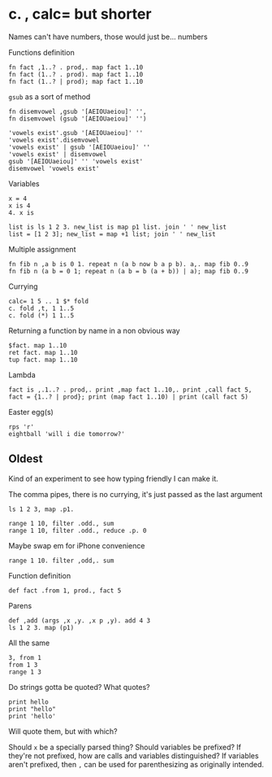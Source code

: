 # c. , calc= but shorter

Names can't have numbers, those would just be... numbers

Functions definition

```
fn fact ,1..? . prod,. map fact 1..10
fn fact (1..? . prod). map fact 1..10
fn fact (1..? | prod); map fact 1..10
```

`gsub` as a sort of method

```
fn disemvowel ,gsub '[AEIOUaeiou]' '',
fn disemvowel (gsub '[AEIOUaeiou]' '')

'vowels exist'.gsub '[AEIOUaeiou]' ''
'vowels exist'.disemvowel
'vowels exist' | gsub '[AEIOUaeiou]' ''
'vowels exist' | disemvowel
gsub '[AEIOUaeiou]' '' 'vowels exist'
disemvowel 'vowels exist'
```

Variables

```
x = 4
x is 4
4. x is

list is ls 1 2 3. new_list is map p1 list. join ' ' new_list
list = [1 2 3]; new_list = map +1 list; join ' ' new_list
```

Multiple assignment

```
fn fib n ,a b is 0 1. repeat n (a b now b a p b). a,. map fib 0..9
fn fib n (a b = 0 1; repeat n (a b = b (a + b)) | a); map fib 0..9
```

Currying

```
calc= 1 5 .. 1 $* fold
c. fold ,t, 1 1..5
c. fold (*) 1 1..5
```

Returning a function by name in a non obvious way

```
$fact. map 1..10
ret fact. map 1..10
tup fact. map 1..10
```

Lambda

```
fact is ,.1..? . prod,. print ,map fact 1..10,. print ,call fact 5,
fact = {1..? | prod}; print (map fact 1..10) | print (call fact 5)
```

Easter egg(s)

```
rps 'r'
eightball 'will i die tomorrow?'
```

## Oldest

Kind of an experiment to see how typing friendly I can make it.

The comma pipes, there is no currying, it's just passed as the last argument
```
ls 1 2 3, map .p1.

range 1 10, filter .odd., sum
range 1 10, filter .odd., reduce .p. 0
```

Maybe swap em for iPhone convenience
```
range 1 10. filter ,odd,. sum
```

Function definition
```
def fact .from 1, prod., fact 5
```

Parens
```
def ,add (args ,x ,y. ,x p ,y). add 4 3
ls 1 2 3. map (p1)
```

All the same
```
3, from 1
from 1 3
range 1 3
```

Do strings gotta be quoted? What quotes?
```
print hello
print "hello"
print 'hello'
```
Will quote them, but with which?

Should `x` be a specially parsed thing? Should variables be prefixed? If they're not prefixed, how are calls and variables distinguished? If variables aren't prefixed, then `,` can be used for parenthesizing as originally intended.